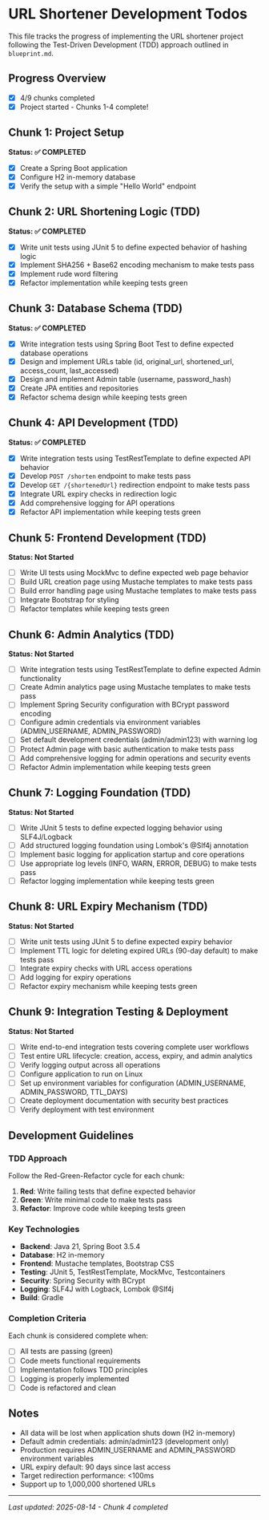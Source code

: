 # URL Shortener Development Todos

This file tracks the progress of implementing the URL shortener project following the Test-Driven Development (TDD) approach outlined in `blueprint.md`.

## Progress Overview
- [x] 4/9 chunks completed
- [x] Project started - Chunks 1-4 complete!

## Chunk 1: Project Setup
**Status: ✅ COMPLETED**
- [x] Create a Spring Boot application
- [x] Configure H2 in-memory database
- [x] Verify the setup with a simple "Hello World" endpoint

## Chunk 2: URL Shortening Logic (TDD)
**Status: ✅ COMPLETED**
- [x] Write unit tests using JUnit 5 to define expected behavior of hashing logic
- [x] Implement SHA256 + Base62 encoding mechanism to make tests pass
- [x] Implement rude word filtering
- [x] Refactor implementation while keeping tests green

## Chunk 3: Database Schema (TDD)
**Status: ✅ COMPLETED**
- [x] Write integration tests using Spring Boot Test to define expected database operations
- [x] Design and implement URLs table (id, original_url, shortened_url, access_count, last_accessed)
- [x] Design and implement Admin table (username, password_hash)
- [x] Create JPA entities and repositories
- [x] Refactor schema design while keeping tests green

## Chunk 4: API Development (TDD)
**Status: ✅ COMPLETED**
- [x] Write integration tests using TestRestTemplate to define expected API behavior
- [x] Develop `POST /shorten` endpoint to make tests pass
- [x] Develop `GET /{shortenedUrl}` redirection endpoint to make tests pass
- [x] Integrate URL expiry checks in redirection logic
- [x] Add comprehensive logging for API operations
- [x] Refactor API implementation while keeping tests green

## Chunk 5: Frontend Development (TDD)
**Status: Not Started**
- [ ] Write UI tests using MockMvc to define expected web page behavior
- [ ] Build URL creation page using Mustache templates to make tests pass
- [ ] Build error handling page using Mustache templates to make tests pass
- [ ] Integrate Bootstrap for styling
- [ ] Refactor templates while keeping tests green

## Chunk 6: Admin Analytics (TDD)
**Status: Not Started**
- [ ] Write integration tests using TestRestTemplate to define expected Admin functionality
- [ ] Create Admin analytics page using Mustache templates to make tests pass
- [ ] Implement Spring Security configuration with BCrypt password encoding
- [ ] Configure admin credentials via environment variables (ADMIN_USERNAME, ADMIN_PASSWORD)
- [ ] Set default development credentials (admin/admin123) with warning log
- [ ] Protect Admin page with basic authentication to make tests pass
- [ ] Add comprehensive logging for admin operations and security events
- [ ] Refactor Admin implementation while keeping tests green

## Chunk 7: Logging Foundation (TDD)
**Status: Not Started**
- [ ] Write JUnit 5 tests to define expected logging behavior using SLF4J/Logback
- [ ] Add structured logging foundation using Lombok's @Slf4j annotation
- [ ] Implement basic logging for application startup and core operations
- [ ] Use appropriate log levels (INFO, WARN, ERROR, DEBUG) to make tests pass
- [ ] Refactor logging implementation while keeping tests green

## Chunk 8: URL Expiry Mechanism (TDD)
**Status: Not Started**
- [ ] Write unit tests using JUnit 5 to define expected expiry behavior
- [ ] Implement TTL logic for deleting expired URLs (90-day default) to make tests pass
- [ ] Integrate expiry checks with URL access operations
- [ ] Add logging for expiry operations
- [ ] Refactor expiry mechanism while keeping tests green

## Chunk 9: Integration Testing & Deployment
**Status: Not Started**
- [ ] Write end-to-end integration tests covering complete user workflows
- [ ] Test entire URL lifecycle: creation, access, expiry, and admin analytics
- [ ] Verify logging output across all operations
- [ ] Configure application to run on Linux
- [ ] Set up environment variables for configuration (ADMIN_USERNAME, ADMIN_PASSWORD, TTL_DAYS)
- [ ] Create deployment documentation with security best practices
- [ ] Verify deployment with test environment

## Development Guidelines

### TDD Approach
Follow the Red-Green-Refactor cycle for each chunk:
1. **Red**: Write failing tests that define expected behavior
2. **Green**: Write minimal code to make tests pass
3. **Refactor**: Improve code while keeping tests green

### Key Technologies
- **Backend**: Java 21, Spring Boot 3.5.4
- **Database**: H2 in-memory
- **Frontend**: Mustache templates, Bootstrap CSS
- **Testing**: JUnit 5, TestRestTemplate, MockMvc, Testcontainers
- **Security**: Spring Security with BCrypt
- **Logging**: SLF4J with Logback, Lombok @Slf4j
- **Build**: Gradle

### Completion Criteria
Each chunk is considered complete when:
- [ ] All tests are passing (green)
- [ ] Code meets functional requirements
- [ ] Implementation follows TDD principles
- [ ] Logging is properly implemented
- [ ] Code is refactored and clean

## Notes
- All data will be lost when application shuts down (H2 in-memory)
- Default admin credentials: admin/admin123 (development only)
- Production requires ADMIN_USERNAME and ADMIN_PASSWORD environment variables
- URL expiry default: 90 days since last access
- Target redirection performance: <100ms
- Support up to 1,000,000 shortened URLs

---
*Last updated: 2025-08-14 - Chunk 4 completed*